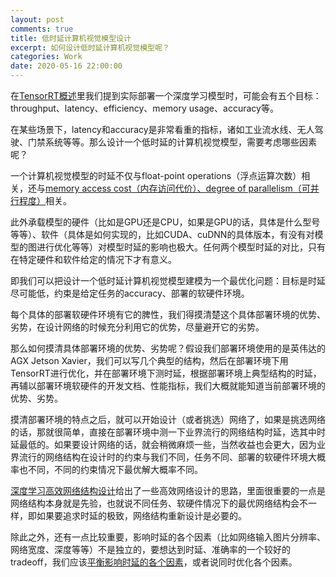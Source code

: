 ```yaml
---
layout: post
comments: true
title: 低时延计算机视觉模型设计
excerpt: 如何设计低时延计算机视觉模型呢？
categories: Work
date: 2020-05-16 22:00:00
---
```


在[TensorRT概述](https://zhuanlan.zhihu.com/p/138941917)里我们提到实际部署一个深度学习模型时，可能会有五个目标：throughput、latency、efficiency、memory usage、accuracy等。

在某些场景下，latency和accuracy是非常看重的指标，诸如工业流水线、无人驾驶、门禁系统等等。那么设计一个低时延的计算机视觉模型，需要考虑哪些因素呢？

一个计算机视觉模型的时延不仅与float-point operations（浮点运算次数）相关，还与[memory access cost（内存访问代价）、degree of parallelism（可并行程度）](https://arxiv.org/abs/1807.11164)相关。

此外承载模型的硬件（比如是GPU还是CPU，如果是GPU的话，具体是什么型号等等）、软件（具体是如何实现的，比如CUDA、cuDNN的具体版本，有没有对模型的图进行优化等等）对模型时延的影响也极大。任何两个模型时延的对比，只有在特定硬件和软件给定的情况下才有意义。

即我们可以把设计一个低时延计算机视觉模型建模为一个最优化问题：目标是时延尽可能低，约束是给定任务的accuracy、部署的软硬件环境。

每个具体的部署软硬件环境有它的脾性，我们得摸清楚这个具体部署环境的优势、劣势，在设计网络的时候充分利用它的优势，尽量避开它的劣势。

那么如何摸清具体部署环境的优势、劣势呢？假设我们部署环境使用的是英伟达的AGX Jetson Xavier，我们可以写几个典型的结构，然后在部署环境下用TensorRT进行优化，并在部署环境下测时延，根据部署环境上典型结构的时延，再辅以部署环境软硬件的开发文档、性能指标，我们大概就能知道当前部署环境的优势、劣势。

摸清部署环境的特点之后，就可以开始设计（或者挑选）网络了，如果是挑选网络的话，那就很简单，直接在部署环境中测一下业界流行的网络结构时延，选其中时延最低的。如果要设计网络的话，就会稍微麻烦一些，当然收益也会更大，因为业界流行的网络结构在设计时的约束与我们不同，任务不同、部署的软硬件环境大概率也不同，不同的约束情况下最优解大概率不同。

[深度学习高效网络结构设计](https://zhuanlan.zhihu.com/p/53175018)给出了一些高效网络设计的思路，里面很重要的一点是网络结构本身就是先验，也就说不同任务、软硬件情况下的最优网络结构会不一样，即如果要追求时延的极致，网络结构重新设计是必要的。

除此之外，还有一点比较重要，影响时延的各个因素（比如网络输入图片分辨率、网络宽度、深度等等）不是独立的，要想达到时延、准确率的一个较好的tradeoff，我们应该[平衡影响时延的各个因素](https://arxiv.org/abs/1905.11946)，或者说同时优化各个因素。
